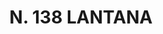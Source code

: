 ---
title: "N. 138 LANTANA"
plant-name: "N. 138"
plant-number: "138"
plant-xml: "/assets/xml/plant138.xml"
plant-img1: "/assets/img/plant138_verso.jpg"
plant-img2: "/assets/img/plant138.jpg"
plant-title: "N. 138 LANTANA"
plant-taxon-link: ""
plant-taxon-link: ""
layout: single-xml
---